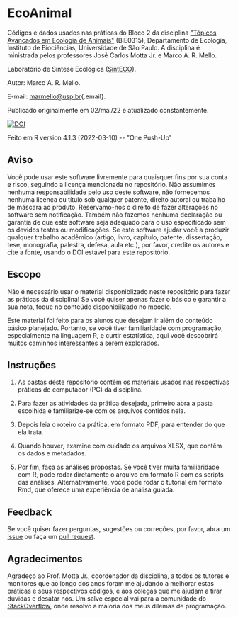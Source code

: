 # EcoAnimal

Códigos e dados usados nas práticas do Bloco 2 da disciplina ["Tópicos Avançados em Ecologia de Animais"](https://uspdigital.usp.br/jupiterweb/obterDisciplina?sgldis=BIE0315&verdis=4) (BIE0315), Departamento de Ecologia, Instituto de Biociências, Universidade de São Paulo. A disciplina é ministrada pelos professores José Carlos Motta Jr. e Marco A. R. Mello.

Laboratório de Síntese Ecológica ([SintECO](https://marcomellolab.wordpress.com)).

Autor: Marco A. R. Mello.

E-mail: [marmello\@usp.br](mailto:marmello@usp.br){.email}.

Publicado originalmente em 02/mai/22 e atualizado constantemente.

[![DOI](https://zenodo.org/badge/DOI/10.5281/zenodo.6597640.svg)](https://doi.org/10.5281/zenodo.6597640)

Feito em R version 4.1.3 (2022-03-10) -- "One Push-Up"


## Aviso

Você pode usar este software livremente para quaisquer fins por sua conta e risco, seguindo a licença mencionada no repositório. Não assumimos nenhuma responsabilidade pelo uso deste software, não fornecemos nenhuma licença ou título sob qualquer patente, direito autoral ou trabalho de máscara ao produto. Reservamo-nos o direito de fazer alterações no software sem notificação. Também não fazemos nenhuma declaração ou garantia de que este software seja adequado para o uso especificado sem os devidos testes ou modificações. Se este software ajudar você a produzir qualquer trabalho acadêmico (artigo, livro, capítulo, patente, dissertação, tese, monografia, palestra, defesa, aula etc.), por favor, credite os autores e cite a fonte, usando o DOI estável para este repositório.


## Escopo

Não é necessário usar o material disponiblizado neste repositório para fazer as práticas da disciplina! Se você quiser apenas fazer o básico e garantir a sua nota, foque no conteúdo disponibilizado no moodle.

Este material foi feito para os alunos que desejam ir além do conteúdo básico planejado. Portanto, se você tiver familiaridade com programação, especialmente na linguagem R, e curtir estatística, aqui você descobrirá muitos caminhos interessantes a serem explorados. 


## Instruções

1. As pastas deste repositório contêm os materiais usados nas respectivas práticas de computador (PC) da disciplina.

2. Para fazer as atividades da prática desejada, primeiro abra a pasta escolhida e familiarize-se com os arquivos contidos nela. 

3. Depois leia o roteiro da prática, em formato PDF, para entender do que ela trata.

4. Quando houver, examine com cuidado os arquivos XLSX, que contêm os dados e metadados.

5. Por fim, faça as análises propostas. Se você tiver muita familiaridade com R, pode rodar diretamente o arquivo em formato R com os scripts das análises. Alternativamente, você pode rodar o tutorial em formato Rmd, que oferece uma experiência de análisa guiada.


## Feedback

Se você quiser fazer perguntas, sugestões ou correções, por favor, abra um [issue](https://github.com/marmello77/EcoAnimal/issues) ou faça um [pull request](https://github.com/marmello77/EcoAnimal/pulls).


## Agradecimentos

Agradeço ao Prof. Motta Jr., coordenador da disciplina, a todos os tutores e monitores que ao longo dos anos foram me ajudando a melhorar estas práticas e seus respectivos códigos, e aos colegas que me ajudam a tirar dúvidas e desatar nós. Um salve especial vai para a comunidade do [StackOverflow](https://stackoverflow.com), onde resolvo a maioria dos meus dilemas de programação.
